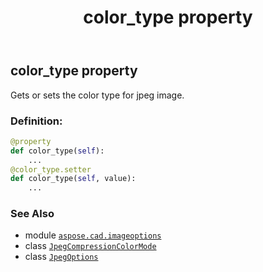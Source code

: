 ﻿---
title: color_type property
second_title: Aspose.CAD for Python via .NET API References
description: 
type: docs
weight: 40
url: /python-net/aspose.cad.imageoptions/jpegoptions/color_type/
is_root: false
---

## color_type property


Gets or sets the color type for jpeg image.
### Definition:
```python
@property
def color_type(self):
    ...
@color_type.setter
def color_type(self, value):
    ...
```

### See Also
* module [`aspose.cad.imageoptions`](../../)
* class [`JpegCompressionColorMode`](/cad/python-net/aspose.cad.fileformats.jpeg/jpegcompressioncolormode)
* class [`JpegOptions`](/cad/python-net/aspose.cad.imageoptions/jpegoptions)
